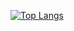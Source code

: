 [![Top Langs](https://github-readme-stats.vercel.app/api/top-langs/?username=turboc&langs_count=15&show_icons=true&theme=radical)](https://github.com/turboc/github-readme-stats)

